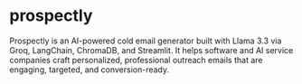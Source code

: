# prospectly
Prospectly is an AI-powered cold email generator built with Llama 3.3 via Groq, LangChain, ChromaDB, and Streamlit. It helps software and AI service companies craft personalized, professional outreach emails that are engaging, targeted, and conversion-ready.
